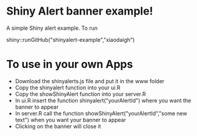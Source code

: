 Shiny Alert banner example!
==================

A simple Shiny alert example. To run

shiny::runGitHub("shinyalert-example","xiaodaigh")

To use in your own Apps
==================
* Download the shinyalerts.js file and put it in the www folder
* Copy the shinyalert function into your ui.R
* Copy the showShinyAlert function into your server.R
* In ui.R insert the function shinyalert("yourAlertId") where you want the banner to appear
* In server.R call the function showShinyAlert("yourAlertId","some new text") when you want your banner to appear
* Clicking on the banner will close it

